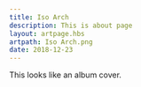 ```yaml
---
title: Iso Arch
description: This is about page
layout: artpage.hbs
artpath: Iso Arch.png
date: 2018-12-23
---
```


This looks like an album cover.